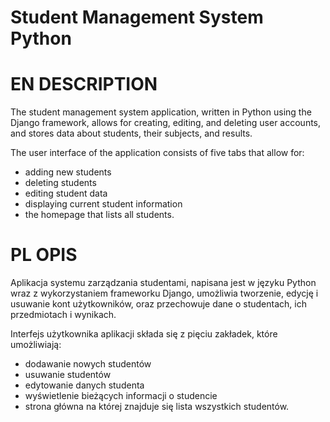 ﻿# Student Management System Python

# EN DESCRIPTION

The student management system application, written in Python using the Django framework, allows for creating, editing, and deleting user accounts, and stores data about students, their subjects, and results.

The user interface of the application consists of five tabs that allow for:

- adding new students
- deleting students
- editing student data
- displaying current student information
- the homepage that lists all students.

# PL OPIS

Aplikacja systemu zarządzania studentami, napisana jest w języku Python wraz z wykorzystaniem frameworku Django, umożliwia tworzenie, edycję i usuwanie kont użytkowników, oraz przechowuje dane o studentach, ich przedmiotach i wynikach.

Interfejs użytkownika aplikacji składa się z pięciu zakładek, które umożliwiają:
- dodawanie nowych studentów
- usuwanie studentów
- edytowanie danych studenta
- wyświetlenie bieżących informacji o studencie
- strona główna na której znajduje się lista wszystkich studentów. 
